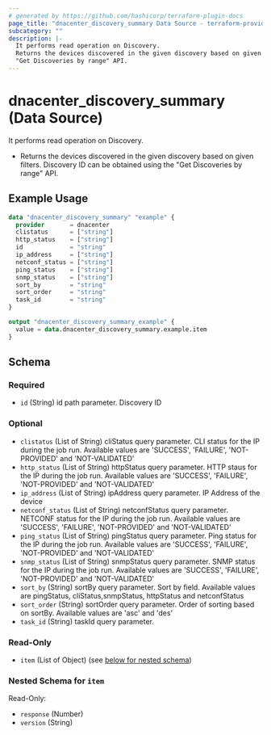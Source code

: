 ```yaml
---
# generated by https://github.com/hashicorp/terraform-plugin-docs
page_title: "dnacenter_discovery_summary Data Source - terraform-provider-dnacenter"
subcategory: ""
description: |-
  It performs read operation on Discovery.
  Returns the devices discovered in the given discovery based on given filters. Discovery ID can be obtained using the
  "Get Discoveries by range" API.
---
```


# dnacenter_discovery_summary (Data Source)

It performs read operation on Discovery.

- Returns the devices discovered in the given discovery based on given filters. Discovery ID can be obtained using the
"Get Discoveries by range" API.

## Example Usage

```terraform
data "dnacenter_discovery_summary" "example" {
  provider       = dnacenter
  clistatus      = ["string"]
  http_status    = ["string"]
  id             = "string"
  ip_address     = ["string"]
  netconf_status = ["string"]
  ping_status    = ["string"]
  snmp_status    = ["string"]
  sort_by        = "string"
  sort_order     = "string"
  task_id        = "string"
}

output "dnacenter_discovery_summary_example" {
  value = data.dnacenter_discovery_summary.example.item
}
```

<!-- schema generated by tfplugindocs -->
## Schema

### Required

- `id` (String) id path parameter. Discovery ID

### Optional

- `clistatus` (List of String) cliStatus query parameter. CLI status for the IP during the job run. Available values are 'SUCCESS', 'FAILURE', 'NOT-PROVIDED' and 'NOT-VALIDATED'
- `http_status` (List of String) httpStatus query parameter. HTTP staus for the IP during the job run. Available values are 'SUCCESS', 'FAILURE', 'NOT-PROVIDED' and 'NOT-VALIDATED'
- `ip_address` (List of String) ipAddress query parameter. IP Address of the device
- `netconf_status` (List of String) netconfStatus query parameter. NETCONF status for the IP during the job run. Available values are 'SUCCESS', 'FAILURE', 'NOT-PROVIDED' and 'NOT-VALIDATED'
- `ping_status` (List of String) pingStatus query parameter. Ping status for the IP during the job run. Available values are 'SUCCESS', 'FAILURE', 'NOT-PROVIDED' and 'NOT-VALIDATED'
- `snmp_status` (List of String) snmpStatus query parameter. SNMP status for the IP during the job run. Available values are 'SUCCESS', 'FAILURE', 'NOT-PROVIDED' and 'NOT-VALIDATED'
- `sort_by` (String) sortBy query parameter. Sort by field. Available values are pingStatus, cliStatus,snmpStatus, httpStatus and netconfStatus
- `sort_order` (String) sortOrder query parameter. Order of sorting based on sortBy. Available values are 'asc' and 'des'
- `task_id` (String) taskId query parameter.

### Read-Only

- `item` (List of Object) (see [below for nested schema](#nestedatt--item))

<a id="nestedatt--item"></a>
### Nested Schema for `item`

Read-Only:

- `response` (Number)
- `version` (String)
